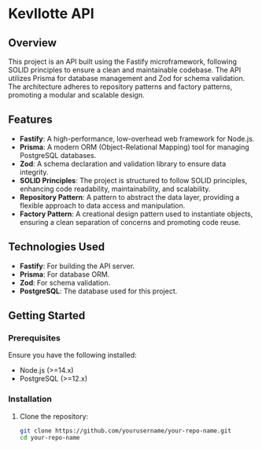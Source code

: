 # Kevllotte API

## Overview

This project is an API built using the Fastify microframework, following SOLID principles to ensure a clean and maintainable codebase. The API utilizes Prisma for database management and Zod for schema validation. The architecture adheres to repository patterns and factory patterns, promoting a modular and scalable design.

## Features

- **Fastify**: A high-performance, low-overhead web framework for Node.js.
- **Prisma**: A modern ORM (Object-Relational Mapping) tool for managing PostgreSQL databases.
- **Zod**: A schema declaration and validation library to ensure data integrity.
- **SOLID Principles**: The project is structured to follow SOLID principles, enhancing code readability, maintainability, and scalability.
- **Repository Pattern**: A pattern to abstract the data layer, providing a flexible approach to data access and manipulation.
- **Factory Pattern**: A creational design pattern used to instantiate objects, ensuring a clean separation of concerns and promoting code reuse.

## Technologies Used

- **Fastify**: For building the API server.
- **Prisma**: For database ORM.
- **Zod**: For schema validation.
- **PostgreSQL**: The database used for this project.

## Getting Started

### Prerequisites

Ensure you have the following installed:

- Node.js (>=14.x)
- PostgreSQL (>=12.x)

### Installation

1. Clone the repository:
   ```bash
   git clone https://github.com/yourusername/your-repo-name.git
   cd your-repo-name
